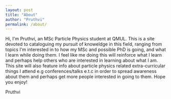 ```yaml
---
layout: post
title: "About"
author: "Pruthvi"
permalink: /about/
---
```


Hi, I'm Pruthvi, an MSc Particle Physics student at QMUL. This is a site devoted to cataloguing  my pursuit of knoweldge in this field, ranging from topics I'm interested in to how my MSc and possible PhD is going, and what I learn while doing them. I feel like me doing this will reinforce what I learn and perhaps help others who are interested in learning about what I am. This site will also feature info about particle physics related extra-curricular things I attend e.g conferences/talks e.t.c in order to spread awareness about them and perhaps get more people interested in going to them. Hope you enjoy!

Pruthvi
